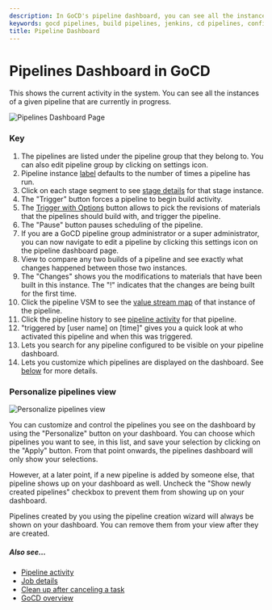 ```yaml
---
description: In GoCD's pipeline dashboard, you can see all the instances of a given pipeline that are currently in progress.
keywords: gocd pipelines, build pipelines, jenkins, cd pipelines, configure pipelines, visual stream mapping, continuous delivery
title: Pipeline Dashboard
---
```



# Pipelines Dashboard in GoCD

This shows the current activity in the system. You can see all the instances of a given pipeline that are currently in progress.

![Pipelines Dashboard Page](/images/pipelines_dashboard.png)

### Key

1.  The pipelines are listed under the pipeline group that they belong to. You can also edit pipeline group by clicking on settings icon.
2.  Pipeline instance [label](../configuration/build_labelling.html) defaults to the number of times a pipeline has run.
3.  Click on each stage segment to see [stage details](_page.html) for that stage instance.
4.  The "Trigger" button forces a pipeline to begin build activity.
5.  The [Trigger with Options](../advanced_usage/trigger_with_options.html) button allows to pick the revisions of materials that the pipelines should build with, and trigger the pipeline.
6.  The "Pause" button pauses scheduling of the pipeline.
7.  If you are a GoCD pipeline group administrator or a super administrator, you can now navigate to edit a pipeline by clicking this settings icon on the pipeline dashboard page.
8.  View to compare any two builds of a pipeline and see exactly what changes happened between those two instances.
9.  The "Changes" shows you the modifications to materials that have been built in this instance. The "!" indicates that the changes are being built for the first time.
10. Click the pipeline VSM to see the [value stream map](map.html) of that instance of the pipeline.
11. Click the pipeline history to see [pipeline activity](vity_page.html) for that pipeline.
12. "triggered by [user name] on [time]" gives you a quick look at who activated this pipeline and when this was triggered.
13. Lets you search for any pipeline configured to be visible on your pipeline dashboard.
14. Lets you customize which pipelines are displayed on the dashboard. See [below](#personalize-pipelines-view) for more details.





### Personalize pipelines view

![Personalize pipelines view](/images/pipelines_dashboard_personalize.png)

You can customize and control the pipelines you see on the dashboard by using the "Personalize" button on your dashboard. You can choose which pipelines you want to see, in this list, and save your selection by clicking on the "Apply" button. From that point onwards, the pipelines dashboard will only show your selections.

However, at a later point, if a new pipeline is added by someone else, that pipeline shows up on your dashboard as well. Uncheck the "Show newly created pipelines" checkbox to prevent them from showing up on your dashboard.

Pipelines created by you using the pipeline creation wizard will always be shown on your dashboard. You can remove them from your view after they are created.

##### Also see...

-   [Pipeline activity](vity_page.html)
-   [Job details](age.html)
-   [Clean up after canceling a task](../advanced_usage/dev_clean_up_when_cancel.html)
-   [GoCD overview](../introduction/concepts_in_go.html)
